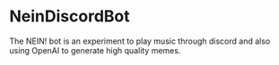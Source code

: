 # NeinDiscordBot
The NEIN! bot is an experiment to play music through discord and also using OpenAI to generate high quality memes.
